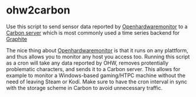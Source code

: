 # ohw2carbon

Use this script to send sensor data reported by [Openhardwaremonitor](http://openhardwaremonitor.org/) to a [Carbon server](https://github.com/graphite-project/carbon) which is most commonly used 
a time series backend for [Graphite](http://graphite.wikidot.com/)

The nice thing about [Openhardwaremonitor](http://openhardwaremonitor.org/) is that it runs on any plattform, and thus allows you to 
monitor any host you access too. Running this script as a cron will take any data reported by OHW, removes protentially problematic characters,
and sends it to a Carbon server. This allows for example to monitor a Windows-based gaming/HTPC machine without the need of 
leaving Steam or Kodi. Make sure to have the cron interval in sync with the storage scheme in Carbon to avoid unnecessary traffic.

